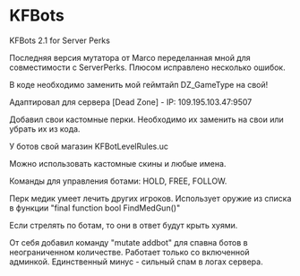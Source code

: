 # KFBots
KFBots 2.1 for Server Perks

Последняя версия мутатора от Marco переделанная мной для совместимости с ServerPerks. Плюсом исправлено несколько ошибок.

В коде необходимо заменить мой геймтайп DZ_GameType на свой!

Адаптировал для сервера [Dead Zone] - IP: 109.195.103.47:9507

Добавил свои кастомные перки. Необходимо их заменить на свои или убрать их из кода.

У ботов свой магазин KFBotLevelRules.uc

Можно использовать кастомные скины и любые имена.

Команды для управления ботами: HOLD, FREE, FOLLOW.

Перк медик умеет лечить других игроков. Использует оружие из списка в функции "final function bool FindMedGun()"

Если стрелять по ботам, то они в ответ будут крыть хуями.

От себя добавил команду "mutate addbot" для спавна ботов в неограниченном количестве. Работает только со включенной админкой. Единственный минус - сильный спам в логах сервера.
